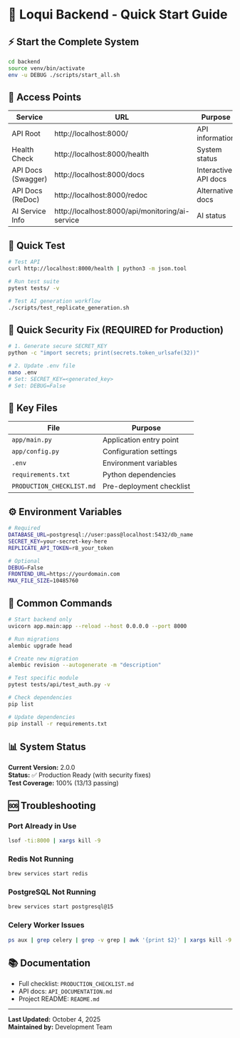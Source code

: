 # 🚀 Loqui Backend - Quick Start Guide

## ⚡ Start the Complete System

```bash
cd backend
source venv/bin/activate
env -u DEBUG ./scripts/start_all.sh
```

## 🔗 Access Points

| Service            | URL                                             | Purpose              |
| ------------------ | ----------------------------------------------- | -------------------- |
| API Root           | http://localhost:8000/                          | API information      |
| Health Check       | http://localhost:8000/health                    | System status        |
| API Docs (Swagger) | http://localhost:8000/docs                      | Interactive API docs |
| API Docs (ReDoc)   | http://localhost:8000/redoc                     | Alternative docs     |
| AI Service Info    | http://localhost:8000/api/monitoring/ai-service | AI status            |

## 🧪 Quick Test

```bash
# Test API
curl http://localhost:8000/health | python3 -m json.tool

# Run test suite
pytest tests/ -v

# Test AI generation workflow
./scripts/test_replicate_generation.sh
```

## 🔐 Quick Security Fix (REQUIRED for Production)

```bash
# 1. Generate secure SECRET_KEY
python -c "import secrets; print(secrets.token_urlsafe(32))"

# 2. Update .env file
nano .env
# Set: SECRET_KEY=<generated_key>
# Set: DEBUG=False
```

## 📝 Key Files

| File                      | Purpose                  |
| ------------------------- | ------------------------ |
| `app/main.py`             | Application entry point  |
| `app/config.py`           | Configuration settings   |
| `.env`                    | Environment variables    |
| `requirements.txt`        | Python dependencies      |
| `PRODUCTION_CHECKLIST.md` | Pre-deployment checklist |

## ⚙️ Environment Variables

```bash
# Required
DATABASE_URL=postgresql://user:pass@localhost:5432/db_name
SECRET_KEY=your-secret-key-here
REPLICATE_API_TOKEN=r8_your_token

# Optional
DEBUG=False
FRONTEND_URL=https://yourdomain.com
MAX_FILE_SIZE=10485760
```

## 🎯 Common Commands

```bash
# Start backend only
uvicorn app.main:app --reload --host 0.0.0.0 --port 8000

# Run migrations
alembic upgrade head

# Create new migration
alembic revision --autogenerate -m "description"

# Test specific module
pytest tests/api/test_auth.py -v

# Check dependencies
pip list

# Update dependencies
pip install -r requirements.txt
```

## 📊 System Status

**Current Version:** 2.0.0  
**Status:** ✅ Production Ready (with security fixes)  
**Test Coverage:** 100% (13/13 passing)

## 🆘 Troubleshooting

### Port Already in Use

```bash
lsof -ti:8000 | xargs kill -9
```

### Redis Not Running

```bash
brew services start redis
```

### PostgreSQL Not Running

```bash
brew services start postgresql@15
```

### Celery Worker Issues

```bash
ps aux | grep celery | grep -v grep | awk '{print $2}' | xargs kill -9
```

## 📚 Documentation

- Full checklist: `PRODUCTION_CHECKLIST.md`
- API docs: `API_DOCUMENTATION.md`
- Project README: `README.md`

---

**Last Updated:** October 4, 2025  
**Maintained by:** Development Team
